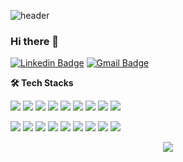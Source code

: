 ![header](https://capsule-render.vercel.app/api?type=waving&color=auto&height=100&section=header&text=&fontSize=90)

### Hi there 👋

<!--
**fhsi1/fhsi1** is a ✨ _special_ ✨ repository because its `README.md` (this file) appears on your GitHub profile.

Here are some ideas to get you started:

- 🔭 I’m currently working on ...
- 🌱 I’m currently learning ...
- 👯 I’m looking to collaborate on ...
- 🤔 I’m looking for help with ...
- 💬 Ask me about ...
- 📫 How to reach me: ...
- 😄 Pronouns: ...
- ⚡ Fun fact: ...
-->


[![Linkedin Badge](https://img.shields.io/badge/-LinkedIn-blue?style=round-square&logo=Linkedin&logoColor=white&link=https://www.linkedin.com/in/eugenie8/)](https://www.linkedin.com/in/eugenie8/)
[![Gmail Badge](https://img.shields.io/badge/Mail-d14836?style=round-square&logo=Gmail&logoColor=white&link=mailto:eugenie8@kakao.com)](mailto:eugenie8@kakao.com)

**🛠 Tech Stacks**
<p>
<img src="https://img.shields.io/badge/iOS-000000?style=round-square&logo=Apple&logoColor=white"/></a>
<img src="https://img.shields.io/badge/Swift-F05138?style=round-square&logo=Swift&logoColor=white"/></a>
<img src="https://img.shields.io/badge/CocoaPods-EE3322?style=round-square&logo=CocoaPods&logoColor=white"/></a>
<img src="https://img.shields.io/badge/Flutter-02569B?style=round-square&logo=Flutter&logoColor=white"/></a>
<img src="https://img.shields.io/badge/Android-34A853?style=round-square&logo=Android&logoColor=white"/></a>
<img src="https://img.shields.io/badge/Firebase-FFCA28?style=round-square&logo=Firebase&logoColor=gray"/></a>
<img src="https://img.shields.io/badge/Xcode-147EFB?style=round-square&logo=Xcode&logoColor=white"/></a>
<img src="https://img.shields.io/badge/AndroidStudio-3DDC84?style=round-square&logo=AndroidStudio&logoColor=white"/></a>
<img src="https://img.shields.io/badge/Linux-FCC624?style=round-square&logo=Linux&logoColor=gray"/></a>
</p>
<p>
<img src="https://img.shields.io/badge/Swagger-85EA2D?style=round-square&logo=Swagger&logoColor=gray"/></a>
<img src="https://img.shields.io/badge/Postman-FF6C37?style=round-square&logo=Postman&logoColor=white"/></a>
<img src="https://img.shields.io/badge/DBeaver-382923?style=round-square&logo=Dbeaver&logoColor=white"/></a>
<img src="https://img.shields.io/badge/Jira-0052CC?style=round-square&logo=Jira&logoColor=white"/></a>
<img src="https://img.shields.io/badge/Notion-000000?style=round-square&logo=Notion&logoColor=white"/></a>
<img src="https://img.shields.io/badge/Sentry-362D59?style=round-square&logo=Sentry&logoColor=white"/></a>
<img src="https://img.shields.io/badge/SonarQube-4E9BCD?style=round-square&logo=SonarQube&logoColor=white"/></a>
<img src="https://img.shields.io/badge/Figma-F24E1E?style=round-square&logo=Figma&logoColor=white"/></a>
<img src="https://img.shields.io/badge/Slack-4A154B?style=round-square&logo=Slack&logoColor=white"/></a>
</p>

<!-- | <img src="https://github-readme-stats.vercel.app/api?username=fhsi1&show_icons=true&theme=radical" alt="Eugenie's github stats" /></a> | <img src="https://github-readme-stats.vercel.app/api/top-langs/?username=fhsi1&exclude_repo=30-seconds-of-code&hide=javascript,html,scss,Ruby,css&langs_count=6&layout=compact&theme=radical" alt="Top Langs" /></a> | -->
<!-- | :-----------: | :-----------: | -->
<!-- | <img src="http://mazassumnida.wtf/api/v2/generate_badge?boj=pacificair" /> | <img src="http://mazandi.herokuapp.com/api?handle=pacificair&theme=warm" /> | -->

<!--<p align="center">
<a href="https://leetcard.jacoblin.cool/fhsi1?theme=nord"><img src="https://leetcard.jacoblin.cool/fhsi1?theme=nord"/></a>
</p>-->

<p align="center">
<a href="https://hits.seeyoufarm.com"><img src="https://hits.seeyoufarm.com/api/count/incr/badge.svg?url=https%3A%2F%2Fgithub.com%2Ffhsi1&count_bg=%23D93A7C&title_bg=%23141321&icon=smugmug.svg&icon_color=%23E7E7E7&title=visitors&edge_flat=false"/></a>
</p>

<!--[![Tech Blog Badge](http://img.shields.io/badge/-Tech%20blog-black?style=round-square&logo=notion&link=https://www.notion.so/eugenie8/f49762a21a9746d482fbdfe0fd738354/)](https://www.notion.so/eugenie8/f49762a21a9746d482fbdfe0fd738354/) -->
